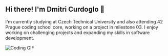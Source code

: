 
## Hi there! I'm Dmitri Curdoglo 👋

I'm currently studying at Czech Technical University and also attending 42 Prague coding school core, working on a project in milestone 03. I enjoy working on challenging projects and expanding my skills in software development.

![Coding GIF](https://media4.giphy.com/media/v1.Y2lkPTc5MGI3NjExeWNybGI5dXVqa3QxYjNwZHF1MDFoaGY3OGIyNHBnZGVtdzdoZjQ2NCZlcD12MV9pbnRlcm5hbF9naWZfYnlfaWQmY3Q9Zw/Dh5q0sShxgp13DwrvG/giphy.webp)
